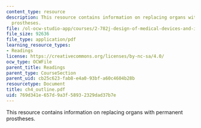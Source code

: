 ```yaml
---
content_type: resource
description: This resource contains information on replacing organs with permanent
  prostheses.
file: /ol-ocw-studio-app/courses/2-782j-design-of-medical-devices-and-implants-spring-2006/769d341e657d9a3f58932329dad37b7e_ch4_outline.pdf
file_size: 92636
file_type: application/pdf
learning_resource_types:
- Readings
license: https://creativecommons.org/licenses/by-nc-sa/4.0/
ocw_type: OCWFile
parent_title: Readings
parent_type: CourseSection
parent_uid: cb25c623-fab8-e4a0-93bf-a60c4604b28b
resourcetype: Document
title: ch4_outline.pdf
uid: 769d341e-657d-9a3f-5893-2329dad37b7e
---
```

This resource contains information on replacing organs with permanent prostheses.